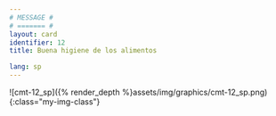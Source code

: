 ```yaml
---
# MESSAGE #
# ======= #
layout: card
identifier: 12
title: Buena higiene de los alimentos

lang: sp
---
```


![cmt-12_sp]({% render_depth %}assets/img/graphics/cmt-12_sp.png){:class="my-img-class"}
